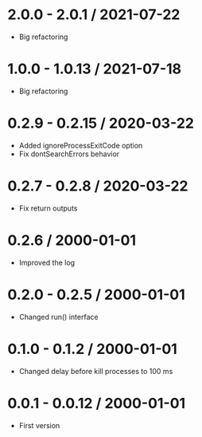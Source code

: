 2.0.0 - 2.0.1 / 2021-07-22
===================

  * Big refactoring
  
1.0.0 - 1.0.13 / 2021-07-18
===================

  * Big refactoring
  
0.2.9 - 0.2.15 / 2020-03-22
===================

  * Added ignoreProcessExitCode option
  * Fix dontSearchErrors behavior
  
0.2.7 - 0.2.8 / 2020-03-22
===================

  * Fix return outputs
  
0.2.6 / 2000-01-01
===================

  * Improved the log
  
0.2.0 - 0.2.5 / 2000-01-01
===================

  * Changed run() interface
  
0.1.0 - 0.1.2 / 2000-01-01
===================

  * Changed delay before kill processes to 100 ms
  
0.0.1 - 0.0.12 / 2000-01-01
===================

  * First version
